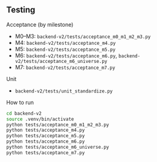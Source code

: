## Testing

Acceptance (by milestone)
- M0–M3: `backend-v2/tests/acceptance_m0_m1_m2_m3.py`
- M4: `backend-v2/tests/acceptance_m4.py`
- M5: `backend-v2/tests/acceptance_m5.py`
- M6: `backend-v2/tests/acceptance_m6.py`, `backend-v2/tests/acceptance_m6_universe.py`
- M7: `backend-v2/tests/acceptance_m7.py`

Unit
- `backend-v2/tests/unit_standardize.py`

How to run
```bash
cd backend-v2
source .venv/bin/activate
python tests/acceptance_m0_m1_m2_m3.py
python tests/acceptance_m4.py
python tests/acceptance_m5.py
python tests/acceptance_m6.py
python tests/acceptance_m6_universe.py
python tests/acceptance_m7.py
```
